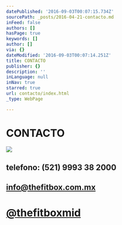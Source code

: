 ```yaml
---
datePublished: '2016-09-03T00:07:15.734Z'
sourcePath: _posts/2016-04-21-contacto.md
inFeed: false
authors: []
hasPage: true
keywords: []
author: []
via: {}
dateModified: '2016-09-03T00:07:14.251Z'
title: CONTACTO
publisher: {}
description: ''
inLanguage: null
inNav: true
starred: true
url: contacto/index.html
_type: WebPage

---
```

# CONTACTO
![](https://the-grid-user-content.s3-us-west-2.amazonaws.com/a803f062-c1fe-4518-9caf-7e2b723fdea7.png)

## telefono: (521) 9993 38 2000 

## info@thefitbox.com.mx

# [@thefitboxmid][0]

[0]: https://www.instagram.com/thefitboxmid/ "thefitboxmid"